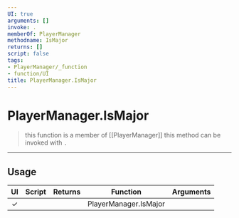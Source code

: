 ```yaml
---
UI: true
arguments: []
invoke: .
memberOf: PlayerManager
methodname: IsMajor
returns: []
script: false
tags:
- PlayerManager/_function
- function/UI
title: PlayerManager.IsMajor
---
```

# PlayerManager.IsMajor
> this function is a member of [[PlayerManager]]
> this method can be invoked with `.`
-----
## Usage
|  UI | Script | Returns | Function | Arguments |
|:---:|:------:|-------:|:--------:|:---------|
|✓| ||PlayerManager.IsMajor||
